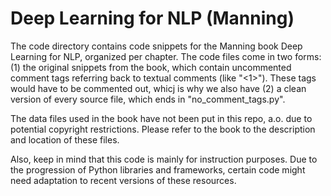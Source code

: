# Deep Learning for NLP (Manning)
The code directory contains code snippets for the Manning book Deep Learning for NLP, organized per chapter.
The code files come in two forms: (1) the original snippets from the book, which contain uncommented comment tags referring back to textual comments (like "<1>"). These tags would have to be commented out, whicj is why we also have (2) a clean version of every source file, which ends in "no_comment_tags.py".

The data files used in the book have not been put in this repo, a.o. due to potential copyright restrictions.
Please refer to the book to the description and location of these files.

Also, keep in mind that this code is mainly for instruction purposes. Due to the progression of Python libraries and frameworks, certain code might need adaptation to recent versions of these resources.



